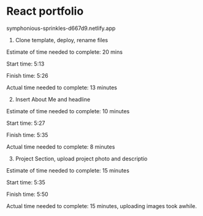 # React portfolio

symphonious-sprinkles-d667d9.netlify.app


1. Clone template, deploy, rename files

Estimate of time needed to complete: 20 mins

Start time: 5:13

Finish time: 5:26

Actual time needed to complete: 13 minutes

2. Insert About Me and headline

Estimate of time needed to complete: 10 minutes

Start time: 5:27

Finish time: 5:35

Actual time needed to complete: 8 minutes

3. Project Section, upload project photo and descriptio

Estimate of time needed to complete: 15 minutes

Start time: 5:35

Finish time: 5:50

Actual time needed to complete: 15 minutes, uploading images took awhile.

